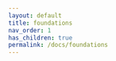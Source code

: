 ```yaml
---
layout: default
title: foundations
nav_order: 1
has_children: true
permalink: /docs/foundations
---
```

